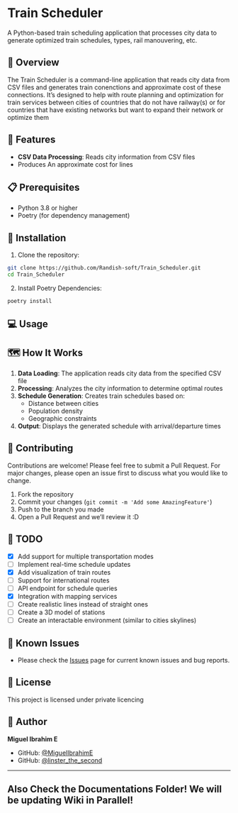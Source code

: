 # Train Scheduler

A Python-based train scheduling application that processes city data to generate optimized train schedules, types, rail manouvering, etc.

## 🚂 Overview

The Train Scheduler is a command-line application that reads city data from CSV files and generates train conenctions and approximate cost of these connections. It’s designed to help with route planning and optimization for train services between cities of countries that do not have railway(s) or for countries that have existing networks but want to expand their network or optimize them

## 🔧 Features

- **CSV Data Processing**: Reads city information from CSV files
- Produces An approximate cost for lines

## 📋 Prerequisites

- Python 3.8 or higher
- Poetry (for dependency management)

## 🚀 Installation

1. Clone the repository:

```bash
git clone https://github.com/Randish-soft/Train_Scheduler.git
cd Train_Scheduler
```

2. Install Poetry Dependencies:

```bash
poetry install
```

## 💻 Usage

## 🗺️ How It Works

1. **Data Loading**: The application reads city data from the specified CSV file
2. **Processing**: Analyzes the city information to determine optimal routes
3. **Schedule Generation**: Creates train schedules based on:
    - Distance between cities
    - Population density
    - Geographic constraints
4. **Output**: Displays the generated schedule with arrival/departure times

## 🤝 Contributing

Contributions are welcome! Please feel free to submit a Pull Request. For major changes, please open an issue first to discuss what you would like to change.

1. Fork the repository
2. Commit your changes (`git commit -m 'Add some AmazingFeature'`)
3. Push to the branch you made
4. Open a Pull Request and we’ll review it :D 

## 📝 TODO

- [x]  Add support for multiple transportation modes
- [ ]  Implement real-time schedule updates
- [x]  Add visualization of train routes
- [ ]  Support for international routes
- [ ]  API endpoint for schedule queries
- [x]  Integration with mapping services
- [ ]  Create realistic lines instead of straight ones
- [ ]  Create a 3D model of stations
- [ ]  Create an interactable environment (similar to cities skylines)

## 🐛 Known Issues

- Please check the [Issues](https://github.com/MiguelIbrahimE/Train_Scheduler/issues) page for current known issues and bug reports.

## 📄 License

This project is licensed under private licencing

## 👤 Author

**Miguel Ibrahim E**

- GitHub: [@MiguelIbrahimE](https://github.com/MiguelIbrahimE)
- GitHub: [@linster_the_second](https://github.com/linster_the_second)

---

## Also Check the Documentations Folder! We will be updating Wiki in Parallel!
